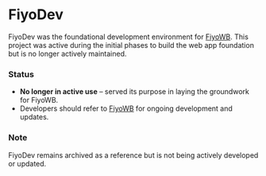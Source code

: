 # FiyoDev

FiyoDev was the foundational development environment for [FiyoWB](https://github.com/flexiyo/fiyowb). This project was active during the initial phases to build the web app foundation but is no longer actively maintained.

### Status
- **No longer in active use** – served its purpose in laying the groundwork for FiyoWB.
- Developers should refer to [FiyoWB](https://github.com/flexiyo/fiyowb) for ongoing development and updates.

### Note
FiyoDev remains archived as a reference but is not being actively developed or updated.

